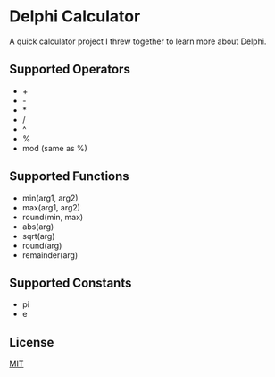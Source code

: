 # Delphi Calculator

A quick calculator project I threw together to learn more about Delphi.

## Supported Operators
- \+
- \-
- \*
- /
- ^
- %
- mod (same as %)

## Supported Functions

- min(arg1, arg2)
- max(arg1, arg2)
- round(min, max)
- abs(arg)
- sqrt(arg)
- round(arg)
- remainder(arg)

## Supported Constants
- pi
- e

## License
[MIT](https://choosealicense.com/licenses/mit/)